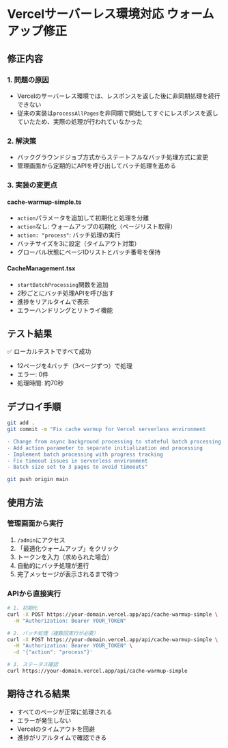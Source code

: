 # Vercelサーバーレス環境対応 ウォームアップ修正

## 修正内容

### 1. 問題の原因
- Vercelのサーバーレス環境では、レスポンスを返した後に非同期処理を続行できない
- 従来の実装は`processAllPages`を非同期で開始してすぐにレスポンスを返していたため、実際の処理が行われていなかった

### 2. 解決策
- バックグラウンドジョブ方式からステートフルなバッチ処理方式に変更
- 管理画面から定期的にAPIを呼び出してバッチ処理を進める

### 3. 実装の変更点

#### cache-warmup-simple.ts
- `action`パラメータを追加して初期化と処理を分離
- `action`なし: ウォームアップの初期化（ページリスト取得）
- `action: "process"`: バッチ処理の実行
- バッチサイズを3に設定（タイムアウト対策）
- グローバル状態にページIDリストとバッチ番号を保持

#### CacheManagement.tsx
- `startBatchProcessing`関数を追加
- 2秒ごとにバッチ処理APIを呼び出す
- 進捗をリアルタイムで表示
- エラーハンドリングとリトライ機能

## テスト結果

✅ ローカルテストですべて成功
- 12ページを4バッチ（3ページずつ）で処理
- エラー: 0件
- 処理時間: 約70秒

## デプロイ手順

```bash
git add .
git commit -m "Fix cache warmup for Vercel serverless environment

- Change from async background processing to stateful batch processing
- Add action parameter to separate initialization and processing
- Implement batch processing with progress tracking
- Fix timeout issues in serverless environment
- Batch size set to 3 pages to avoid timeouts"

git push origin main
```

## 使用方法

### 管理画面から実行
1. `/admin`にアクセス
2. 「最適化ウォームアップ」をクリック
3. トークンを入力（求められた場合）
4. 自動的にバッチ処理が進行
5. 完了メッセージが表示されるまで待つ

### APIから直接実行
```bash
# 1. 初期化
curl -X POST https://your-domain.vercel.app/api/cache-warmup-simple \
  -H "Authorization: Bearer YOUR_TOKEN"

# 2. バッチ処理（複数回実行が必要）
curl -X POST https://your-domain.vercel.app/api/cache-warmup-simple \
  -H "Authorization: Bearer YOUR_TOKEN" \
  -d '{"action": "process"}'

# 3. ステータス確認
curl https://your-domain.vercel.app/api/cache-warmup-simple
```

## 期待される結果

- すべてのページが正常に処理される
- エラーが発生しない
- Vercelのタイムアウトを回避
- 進捗がリアルタイムで確認できる